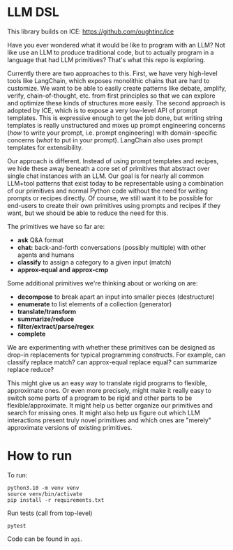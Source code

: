 # LLM DSL

This library builds on ICE: https://github.com/oughtinc/ice

Have you ever wondered what it would be like to program with an LLM? Not like use an LLM to produce
traditional code, but to actually program in a language that had LLM primitives? That's what this
repo is exploring.

Currently there are two approaches to this. First, we have very high-level tools like LangChain,
which exposes monolithic chains that are hard to customize. We want to be able to easily create
patterns like debate, amplify, verify, chain-of-thought, etc. from first principles so that we can
explore and optimize these kinds of structures more easily. The second approach is adopted by ICE,
which is to expose a very low-level API of prompt templates. This is expressive enough to get the
job done, but writing string templates is really unstructured and mixes up prompt engineering
concerns (*how* to write your prompt, i.e. prompt engineering) with domain-specific concerns (*what*
to put in your prompt). LangChain also uses prompt templates for extensibility.

Our approach is different. Instead of using prompt templates and recipes, we hide these away beneath
a core set of primitives that abstract over single chat instances with an LLM. Our goal is for
nearly all common LLM+tool patterns that exist today to be representable using a combination of our
primitives and normal Python code without the need for writing prompts or recipes directly. Of
course, we still want it to be possible for end-users to create their own primitives using prompts
and recipes if they want, but we should be able to reduce the need for this.

The primitives we
have so far are:

- **ask** Q&A format
- **chat:** back-and-forth conversations (possibly multiple) with other agents and humans
- **classify** to assign a category to a given input (match)
- **approx-equal and approx-cmp**

Some additional primitives we're thinking about or working on are:

- **decompose** to break apart an input into smaller pieces (destructure)
- **enumerate** to list elements of a collection (generator)
- **translate/transform**
- **summarize/reduce**
- **filter/extract/parse/regex**
- **complete**

We are experimenting with whether these primitives can be designed as drop-in replacements for
typical programming constructs. For example, can classify replace match? can approx-equal replace
equal? can summarize replace reduce?

This might give us an easy way to translate rigid programs to flexible, approximate ones. Or even
more precisely, might make it really easy to switch some parts of a program to be rigid and other
parts to be flexible/approximate. It might
help us better organize our primitives and search for missing ones. It might also help us figure out
which LLM interactions present truly novel primitives and which ones are "merely" approximate
versions of existing primitives.

# How to run

To run:
```
python3.10 -m venv venv
source venv/bin/activate
pip install -r requirements.txt
```

Run tests (call from top-level)
```
pytest
```

Code can be found in `api`.
